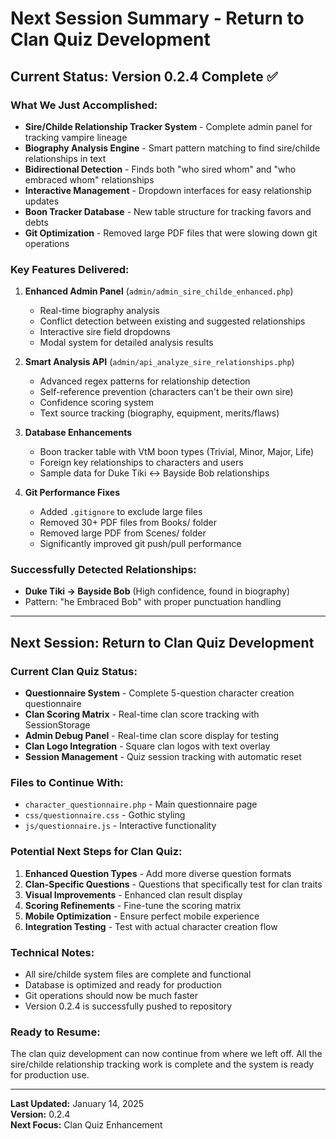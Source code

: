 # Next Session Summary - Return to Clan Quiz Development

## Current Status: Version 0.2.4 Complete ✅

### What We Just Accomplished:
- **Sire/Childe Relationship Tracker System** - Complete admin panel for tracking vampire lineage
- **Biography Analysis Engine** - Smart pattern matching to find sire/childe relationships in text
- **Bidirectional Detection** - Finds both "who sired whom" and "who embraced whom" relationships
- **Interactive Management** - Dropdown interfaces for easy relationship updates
- **Boon Tracker Database** - New table structure for tracking favors and debts
- **Git Optimization** - Removed large PDF files that were slowing down git operations

### Key Features Delivered:
1. **Enhanced Admin Panel** (`admin/admin_sire_childe_enhanced.php`)
   - Real-time biography analysis
   - Conflict detection between existing and suggested relationships
   - Interactive sire field dropdowns
   - Modal system for detailed analysis results

2. **Smart Analysis API** (`admin/api_analyze_sire_relationships.php`)
   - Advanced regex patterns for relationship detection
   - Self-reference prevention (characters can't be their own sire)
   - Confidence scoring system
   - Text source tracking (biography, equipment, merits/flaws)

3. **Database Enhancements**
   - Boon tracker table with VtM boon types (Trivial, Minor, Major, Life)
   - Foreign key relationships to characters and users
   - Sample data for Duke Tiki ↔ Bayside Bob relationships

4. **Git Performance Fixes**
   - Added `.gitignore` to exclude large files
   - Removed 30+ PDF files from Books/ folder
   - Removed large PDF from Scenes/ folder
   - Significantly improved git push/pull performance

### Successfully Detected Relationships:
- **Duke Tiki → Bayside Bob** (High confidence, found in biography)
- Pattern: "he Embraced Bob" with proper punctuation handling

---

## Next Session: Return to Clan Quiz Development

### Current Clan Quiz Status:
- **Questionnaire System** - Complete 5-question character creation questionnaire
- **Clan Scoring Matrix** - Real-time clan score tracking with SessionStorage
- **Admin Debug Panel** - Real-time clan score display for testing
- **Clan Logo Integration** - Square clan logos with text overlay
- **Session Management** - Quiz session tracking with automatic reset

### Files to Continue With:
- `character_questionnaire.php` - Main questionnaire page
- `css/questionnaire.css` - Gothic styling
- `js/questionnaire.js` - Interactive functionality

### Potential Next Steps for Clan Quiz:
1. **Enhanced Question Types** - Add more diverse question formats
2. **Clan-Specific Questions** - Questions that specifically test for clan traits
3. **Visual Improvements** - Enhanced clan result display
4. **Scoring Refinements** - Fine-tune the scoring matrix
5. **Mobile Optimization** - Ensure perfect mobile experience
6. **Integration Testing** - Test with actual character creation flow

### Technical Notes:
- All sire/childe system files are complete and functional
- Database is optimized and ready for production
- Git operations should now be much faster
- Version 0.2.4 is successfully pushed to repository

### Ready to Resume:
The clan quiz development can now continue from where we left off. All the sire/childe relationship tracking work is complete and the system is ready for production use.

---

**Last Updated:** January 14, 2025  
**Version:** 0.2.4  
**Next Focus:** Clan Quiz Enhancement